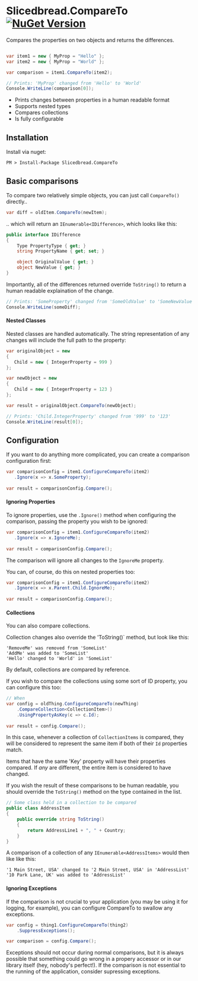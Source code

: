 # Slicedbread.CompareTo [![NuGet Version](https://img.shields.io/nuget/v/Slicedbread.CompareTo.svg?style=flat)](https://www.nuget.org/packages/Slicedbread.CompareTo/)

Compares the properties on two objects and returns the differences.

```csharp

var item1 = new { MyProp = "Hello" };
var item2 = new { MyProp = "World" };

var comparison = item1.CompareTo(item2);

// Prints: 'MyProp' changed from 'Hello' to 'World'
Console.WriteLine(comparison[0]);
```


- Prints changes between properties in a human readable format
- Supports nested types
- Compares collections
- Is fully configurable

## Installation

Install via nuget:

```
PM > Install-Package Slicedbread.CompareTo
```

## Basic comparisons

To compare two relatively simple objects, you can just call `CompareTo()` directly..

```csharp
var diff = oldItem.CompareTo(newItem);
```

.. which will return an `IEnumerable<IDifference>`, which looks like this:

```csharp
public interface IDifference
{
    Type PropertyType { get; }
    string PropertyName { get; set; }

    object OriginalValue { get; }
    object NewValue { get; }
}
```

Importantly, all of the differences returned override `ToString()` to return a human readable explaination of the change.

```csharp
// Prints: 'SomeProperty' changed from 'SomeOldValue' to 'SomeNewValue'
Console.WriteLine(someDiff);
```

#### Nested Classes

Nested classes are handled automatically. The string representation of any changes will include the full path to the property:

``` csharp
var originalObject = new
{
   Child = new { IntegerProperty = 999 }
};

var newObject = new
{
   Child = new { IntegerProperty = 123 }
};

var result = originalObject.CompareTo(newObject);

// Prints: 'Child.IntegerProperty' changed from '999' to '123'
Console.WriteLine(result[0]);
```

## Configuration

If you want to do anything more complicated, you can create a comparison configuration first:

```csharp
var comparisonConfig = item1.ConfigureCompareTo(item2)
   .Ignore(x => x.SomeProperty);
   
var result = comparisonConfig.Compare();
```

#### Ignoring Properties

To ignore properties, use the `.Ignore()` method when configuring the comparison, passing the property you wish to be ignored:

```csharp
var comparisonConfig = item1.ConfigureCompareTo(item2)
   .Ignore(x => x.IgnoreMe);
   
var result = comparisonConfig.Compare();
```

The comparison will ignore all changes to the `IgnoreMe` property.

You can, of course, do this on nested properties too:

```csharp
var comparisonConfig = item1.ConfigureCompareTo(item2)
   .Ignore(x => x.Parent.Child.IgnoreMe);
   
var result = comparisonConfig.Compare();
```

#### Collections

You can also compare collections. 

Collection changes also override the 'ToString()` method, but look like this:

```
'RemoveMe' was removed from 'SomeList'
'AddMe' was added to 'SomeList'
'Hello' changed to 'World' in 'SomeList'
```

By default, collections are compared by reference.

If you wish to compare the collections using some sort of ID property, you can configure this too:

```csharp
// When
var config = oldThing.ConfigureCompareTo(newThing)
    .CompareCollection<CollectionItem>()
    .UsingPropertyAsKey(c => c.Id);
   
var result = config.Compare();
```

In this case, whenever a collection of `CollectionItems` is compared, they will be considered to represent the same item if both of their `Id` properties match.

Items that have the same 'Key' property will have their properties compared. If _any_ are different, the entire item is considered to have changed.

If you wish the result of these comparisons to be human readable, you should override the `ToString()` method on the type contained in the list. 

```csharp
// Some class held in a collection to be compared
public class AddressItem
{
    public override string ToString()
    {
        return AddressLine1 + ", " + Country;
    }
}
```
A comparison of a collection of any `IEnumerable<AddressItems>` would then like like this:

```
'1 Main Street, USA' changed to '2 Main Street, USA' in 'AddressList'
'10 Park Lane, UK' was added to 'AddressList'
```

#### Ignoring Exceptions

If the comparison is not crucial to your application (you may be using it for logging, for example), you can configure CompareTo to swallow any exceptions.

```csharp
var config = thing1.ConfigureCompareTo(thing2)
    .SuppressExceptions();

var comparison = config.Compare();
```

Exceptions should not occur during normal comparisons, but it is always possible that something could go wrong in a propery accessor or in our library itself (hey, nobody's perfect!). 
If the comparison is not essential to the running of the application, consider supressing exceptions.
